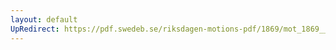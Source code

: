 ```yaml
---
layout: default
UpRedirect: https://pdf.swedeb.se/riksdagen-motions-pdf/1869/mot_1869__ak__00183/mot_1869__ak__00183_002.pdf
---
```

